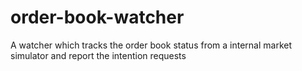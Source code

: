 # order-book-watcher
A watcher which tracks the order book status from a internal market simulator and report the intention requests 
